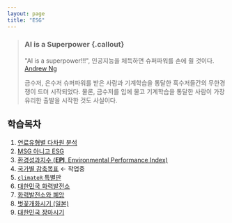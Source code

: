 ```yaml
---
layout: page
title: "ESG"
---
```


> ### AI is a Superpower {.callout}
>
> "AI is a superpower!!!", 인공지능을 체득하면 슈퍼파워를 손에 쥘 것이다. [Andrew Ng](https://twitter.com/andrewyng/status/728986380638916609)
>
> 금수저, 은수저 슈퍼파워를 받은 사람과 기계학습을 통달한 흑수저들간의 무한경쟁이 드뎌 시작되었다. 물론, 
> 금수저를 입에 물고 기계학습을 통달한 사람이 가장 유리한 출발을 시작한 것도 사실이다.


## 학습목차 


1. [연료유형별 다차원 분석](sn-car-by-fuel.html)
1. [MSG 아니고 ESG](what-is-esg.html)
1. [환경성과지수 (**EPI**, Environmental Performance Index)](esg-epi.html)
1. [국가별 감축목표](esg-co2.html) &larr; 작업중
1. [`climateR` 특별판](esg-climateR.html)
1. [대한민국 화력발전소](esg-coal-power-plant.html)
1. [화력발전소와 폐암](esg-coal-lung-cancer.html)
1. [벗꽃개화시기 (일본)](esg-cherry-blossom.html)
1. [대한민국 장마시기](esg-rainy-season.html)